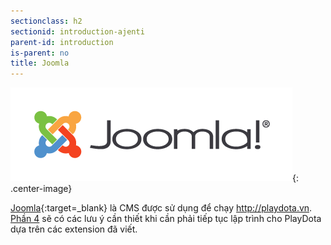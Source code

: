```yaml
---
sectionclass: h2
sectionid: introduction-ajenti
parent-id: introduction
is-parent: no
title: Joomla
---
```


![Joomla](img/joomla.png){: .center-image}

[Joomla](https://www.joomla.org){:target=_blank} là CMS được sử dụng để chạy http://playdota.vn. [Phần 4](#joomla-coding) sẽ có các lưu ý cần thiết khi cần phải tiếp tục lập trình cho PlayDota dựa trên các extension đã viết.

